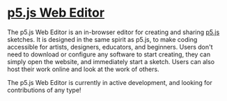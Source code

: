 # [p5.js Web Editor](https://editor.p5js.org)

The p5.js Web Editor is an in-browser editor for creating and sharing [p5.js](https://p5js.org/) sketches. It is designed in the same spirit as p5.js, to make coding accessible for artists, designers, educators, and beginners. Users don't need to download or configure any software to start creating, they can simply open the website, and immediately start a sketch. Users can also host their work online and look at the work of others. 

The p5.js Web Editor is currently in active development, and looking for contributions of any type! 